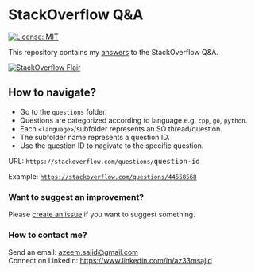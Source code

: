 # StackOverflow Q&A

[![License: MIT](https://img.shields.io/badge/License-MIT-blue.svg?style=flat-square)](https://github.com/iamAzeem/stackoverflow/blob/master/LICENSE)

This repository contains my [answers](https://stackoverflow.com/users/7670262/azeem?tab=answers) to the StackOverflow Q&A.

[![StackOverflow Flair](https://stackoverflow.com/users/flair/7670262.png?theme=dark)](https://stackoverflow.com/users/7670262/azeem)

## How to navigate?

- Go to the `questions` folder.
- Questions are categorized according to language e.g. `cpp`, `go`, `python`.
- Each `<language>`/subfolder represents an SO thread/question.
- The subfolder name represents a question ID.
- Use the question ID to nagivate to the specific question.

URL: `https://stackoverflow.com/questions/`<kbd>question-id</kbd>

Example: [`https://stackoverflow.com/questions/44558568`](https://stackoverflow.com/questions/44558568/)

### Want to suggest an improvement?

Please [create an issue](https://github.com/iamAzeem/stackoverflow/issues/new/choose) if you want to suggest something.

### How to contact me?

Send an email: azeem.sajid@gmail.com  
Connect on LinkedIn: https://www.linkedin.com/in/az33msajid
